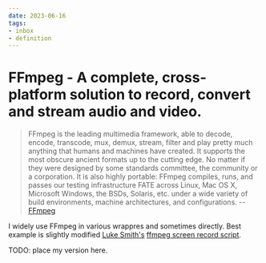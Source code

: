 ```yaml
---
date: 2023-06-16
tags:
- inbox
- definition
---
```


# FFmpeg - A complete, cross-platform solution to record, convert and stream audio and video.

> FFmpeg is the leading multimedia framework, able to decode, encode, transcode,
> mux, demux, stream, filter and play pretty much anything that humans and
> machines have created. It supports the most obscure ancient formats up to the
> cutting edge. No matter if they were designed by some standards committee, the
> community or a corporation. It is also highly portable: FFmpeg compiles, runs,
> and passes our testing infrastructure FATE across Linux, Mac OS X, Microsoft
> Windows, the BSDs, Solaris, etc. under a wide variety of build environments,
> machine architectures, and configurations.
> -- [FFmpeg](https://ffmpeg.org/about.html)

I widely use FFmpeg in various wrappres and sometimes directly.
Best example is slightly modified [Luke Smith's](https://lukesmith.xyz/)
[ffmpeg screen record script](https://raw.githubusercontent.com/LukeSmithxyz/voidrice/master/.local/bin/dmenurecord).

TODO: place my version here.